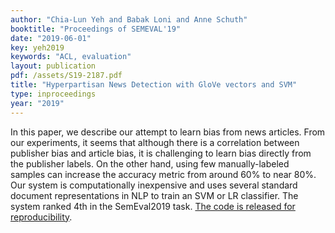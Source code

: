 ```yaml
---
author: "Chia-Lun Yeh and Babak Loni and Anne Schuth"
booktitle: "Proceedings of SEMEVAL'19"
date: "2019-06-01"
key: yeh2019
keywords: "ACL, evaluation"
layout: publication
pdf: /assets/S19-2187.pdf
title: "Hyperpartisan News Detection with GloVe vectors and SVM"
type: inproceedings
year: "2019"
---
```


In this paper, we describe our attempt to learn bias from news articles.
From our experiments, it seems that although there is a correlation between publisher bias and article bias, it is
challenging to learn bias directly from the publisher labels. On the other hand, using few manually-labeled samples can
increase the accuracy metric from around 60% to near 80%. Our system is computationally inexpensive and uses several
standard document representations in NLP to train an SVM or LR classifier.
The system ranked 4th in the SemEval2019
task. [The code is released for reproducibility](https://github.com/chialun-yeh/SemEval2019).

